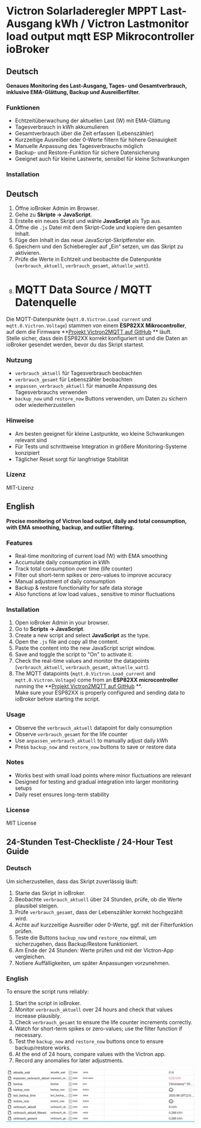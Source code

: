 # Victron Solarladeregler MPPT Last-Ausgang kWh / Victron Lastmonitor  load output mqtt ESP Mikrocontroller ioBroker

## Deutsch
**Genaues Monitoring des Last-Ausgang, Tages- und Gesamtverbrauch, inklusive EMA-Glättung, Backup und Ausreißerfilter.**

### Funktionen
- Echtzeitüberwachung der aktuellen Last (W) mit EMA-Glättung
- Tagesverbrauch in kWh akkumulieren
- Gesamtverbrauch über die Zeit erfassen (Lebenszähler)
- Kurzzeitige Ausreißer oder 0-Werte filtern für höhere Genauigkeit
- Manuelle Anpassung des Tagesverbrauchs möglich
- Backup- und Restore-Funktion für sichere Datensicherung
- Geeignet auch für kleine Lastwerte, sensibel für kleine Schwankungen

### Installation
## Deutsch
1. Öffne ioBroker Admin im Browser.
2. Gehe zu **Skripte → JavaScript**.
3. Erstelle ein neues Skript und wähle **JavaScript** als Typ aus.
4. Öffne die `.js` Datei mit dem Skript-Code und kopiere den gesamten Inhalt.
5. Füge den Inhalt in das neue JavaScript-Skriptfenster ein.
6. Speichern und den Schieberegler auf „Ein“ setzen, um das Skript zu aktivieren.
7. Prüfe die Werte in Echtzeit und beobachte die Datenpunkte (`verbrauch_aktuell`, `verbrauch_gesamt`, `aktuelle_watt`).
8. # MQTT Data Source / MQTT Datenquelle
Die MQTT-Datenpunkte (`mqtt.0.Victron.Load_current` und `mqtt.0.Victron.Voltage`) stammen von einem **ESP82XX Mikrocontroller**, auf dem die Firmware **[Projekt Victron2MQTT auf GitHub](https://github.com/softwarecrash/Victron2MQTT)
** läuft.  
Stelle sicher, dass dein ESP82XX korrekt konfiguriert ist und die Daten an ioBroker gesendet werden, bevor du das Skript startest.



### Nutzung
- `verbrauch_aktuell` für Tagesverbrauch beobachten
- `verbrauch_gesamt` für Lebenszähler beobachten
- `anpassen_verbrauch_aktuell` für manuelle Anpassung des Tagesverbrauchs verwenden
- `backup_now` und `restore_now` Buttons verwenden, um Daten zu sichern oder wiederherzustellen

### Hinweise
- Am besten geeignet für kleine Lastpunkte, wo kleine Schwankungen relevant sind
- Für Tests und schrittweise Integration in größere Monitoring-Systeme konzipiert
- Täglicher Reset sorgt für langfristige Stabilität

### Lizenz
MIT-Lizenz

## English
**Precise monitoring of Victron load output, daily and total consumption, with EMA smoothing, backup, and outlier filtering.**

### Features
- Real-time monitoring of current load (W) with EMA smoothing
- Accumulate daily consumption in kWh
- Track total consumption over time (life counter)
- Filter out short-term spikes or zero-values to improve accuracy
- Manual adjustment of daily consumption
- Backup & restore functionality for safe data storage
- Also functions at low load values., sensitive to minor fluctuations

### Installation
1. Open ioBroker Admin in your browser.
2. Go to **Scripts → JavaScript**.
3. Create a new script and select **JavaScript** as the type.
4. Open the `.js` file and copy all the content.
5. Paste the content into the new JavaScript script window.
6. Save and toggle the script to "On" to activate it.
7. Check the real-time values and monitor the datapoints (`verbrauch_aktuell`, `verbrauch_gesamt`, `aktuelle_watt`).
8. The MQTT datapoints (`mqtt.0.Victron.Load_current` and `mqtt.0.Victron.Voltage`) come from an **ESP82XX microcontroller** running the **[Projekt Victron2MQTT auf GitHub](https://github.com/softwarecrash/Victron2MQTT)
**.  
Make sure your ESP82XX is properly configured and sending data to ioBroker before starting the script.





### Usage
- Observe the `verbrauch_aktuell` datapoint for daily consumption
- Observe `verbrauch_gesamt` for the life counter
- Use `anpassen_verbrauch_aktuell` to manually adjust daily kWh
- Press `backup_now` and `restore_now` buttons to save or restore data

### Notes
- Works best with small load points where minor fluctuations are relevant
- Designed for testing and gradual integration into larger monitoring setups
- Daily reset ensures long-term stability

### License
MIT License

## 24-Stunden Test-Checkliste / 24-Hour Test Guide

### Deutsch
Um sicherzustellen, dass das Skript zuverlässig läuft:

1. Starte das Skript in ioBroker.
2. Beobachte `verbrauch_aktuell` über 24 Stunden, prüfe, ob die Werte plausibel steigen.
3. Prüfe `verbrauch_gesamt`, dass der Lebenszähler korrekt hochgezählt wird.
4. Achte auf kurzzeitige Ausreißer oder 0-Werte, ggf. mit der Filterfunktion prüfen.
5. Teste die Buttons `backup_now` und `restore_now` einmal, um sicherzugehen, dass Backup/Restore funktioniert.
6. Am Ende der 24 Stunden: Werte prüfen und mit der Victron-App vergleichen.
7. Notiere Auffälligkeiten, um später Anpassungen vorzunehmen.

### English
To ensure the script runs reliably:

1. Start the script in ioBroker.
2. Monitor `verbrauch_aktuell` over 24 hours and check that values increase plausibly.
3. Check `verbrauch_gesamt` to ensure the life counter increments correctly.
4. Watch for short-term spikes or zero-values; use the filter function if necessary.
5. Test the `backup_now` and `restore_now` buttons once to ensure backup/restore works.
6. At the end of 24 hours, compare values with the Victron app.
7. Record any anomalies for later adjustments.

![Datenpunkte Ansicht](images/datenpunkte.jpg)
